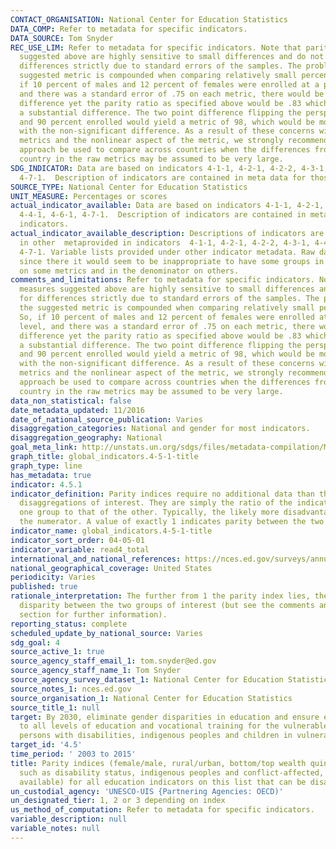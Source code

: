 ```yaml
---
CONTACT_ORGANISATION: National Center for Education Statistics
DATA_COMP: Refer to metadata for specific indicators.
DATA_SOURCE: Tom Snyder
REC_USE_LIM: Refer to metadata for specific indicators. Note that parity measures
  suggested above are highly sensitive to small differences and do not account for
  differences strictly due to standard errors of the samples. The problem with the
  suggested metric is compounded when comparing relatively small percentages. So,
  if 10 percent of males and 12 percent of females were enrolled at a particular level,
  and there was a standard error of .75 on each metric, there would be no significant
  difference yet the parity ratio as specified above would be .83 which might suggest
  a substantial difference. The two point difference flipping the perspective to 88
  and 90 percent enrolled would yield a metric of 98, which would be more in line
  with the non-significant difference. As a result of these concerns with the specified
  metrics and the nonlinear aspect of the metric, we strongly recommend a different
  approach be used to compare across countries when the differences from country to
  country in the raw metrics may be assumed to be very large.
SDG_INDICATOR: Data are based on indicators 4-1-1, 4-2-1, 4-2-2, 4-3-1, 4-4-1, 4-6-1,
  4-7-1.  Description of indicators are contained in meta data for those indicators.
SOURCE_TYPE: National Center for Education Statistics
UNIT_MEASURE: Percentages or scores
actual_indicator_available: Data are based on indicators 4-1-1, 4-2-1, 4-2-2, 4-3-1,
  4-4-1, 4-6-1, 4-7-1.  Description of indicators are contained in meta data for those
  indicators.
actual_indicator_available_description: Descriptions of indicators are based on information
  in other  metaprovided in indicators  4-1-1, 4-2-1, 4-2-2, 4-3-1, 4-4-1, 4-6-1,
  4-7-1. Variable lists provided under other indicator metadata. Raw data are provided
  since there it would seem to be inappropriate to have some groups in the numerator
  on some metrics and in the denominator on others.
comments_and_limitations: Refer to metadata for specific indicators. Note that parity
  measures suggested above are highly sensitive to small differences and do not account
  for differences strictly due to standard errors of the samples. The problem with
  the suggested metric is compounded when comparing relatively small percentages.
  So, if 10 percent of males and 12 percent of females were enrolled at a particular
  level, and there was a standard error of .75 on each metric, there would be no significant
  difference yet the parity ratio as specified above would be .83 which might suggest
  a substantial difference. The two point difference flipping the perspective to 88
  and 90 percent enrolled would yield a metric of 98, which would be more in line
  with the non-significant difference. As a result of these concerns with the specified
  metrics and the nonlinear aspect of the metric, we strongly recommend a different
  approach be used to compare across countries when the differences from country to
  country in the raw metrics may be assumed to be very large.
data_non_statistical: false
date_metadata_updated: 11/2016
date_of_national_source_publication: Varies
disaggregation_categories: National and gender for most indicators.
disaggregation_geography: National
goal_meta_link: http://unstats.un.org/sdgs/files/metadata-compilation/Metadata-Goal-4.pdf
graph_title: global_indicators.4-5-1-title
graph_type: line
has_metadata: true
indicator: 4.5.1
indicator_definition: Parity indices require no additional data than the specific
  disaggregations of interest. They are simply the ratio of the indicator value for
  one group to that of the other. Typically, the likely more disadvantaged group is
  the numerator. A value of exactly 1 indicates parity between the two groups.
indicator_name: global_indicators.4-5-1-title
indicator_sort_order: 04-05-01
indicator_variable: read4_total
international_and_national_references: https://nces.ed.gov/surveys/annualreports/
national_geographical_coverage: United States
periodicity: Varies
published: true
rationale_interpretation: The further from 1 the parity index lies, the greater the
  disparity between the two groups of interest (but see the comments and limitations
  section for further information).
reporting_status: complete
scheduled_update_by_national_source: Varies
sdg_goal: 4
source_active_1: true
source_agency_staff_email_1: tom.snyder@ed.gov
source_agency_staff_name_1: Tom Snyder
source_agency_survey_dataset_1: National Center for Education Statistics
source_notes_1: nces.ed.gov
source_organisation_1: National Center for Education Statistics
source_title_1: null
target: By 2030, eliminate gender disparities in education and ensure equal access
  to all levels of education and vocational training for the vulnerable, including
  persons with disabilities, indigenous peoples and children in vulnerable situations.
target_id: '4.5'
time_period: ' 2003 to 2015'
title: Parity indices (female/male, rural/urban, bottom/top wealth quintile and others
  such as disability status, indigenous peoples and conflict-affected, as data become
  available) for all education indicators on this list that can be disaggregated
un_custodial_agency: 'UNESCO-UIS {Partnering Agencies: OECD)'
un_designated_tier: 1, 2 or 3 depending on index
us_method_of_computation: Refer to metadata for specific indicators.
variable_description: null
variable_notes: null
---
```

